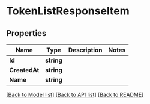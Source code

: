 # TokenListResponseItem

## Properties
Name | Type | Description | Notes
------------ | ------------- | ------------- | -------------
**Id** | **string** |  | 
**CreatedAt** | **string** |  | 
**Name** | **string** |  | 

[[Back to Model list]](../README.md#documentation-for-models) [[Back to API list]](../README.md#documentation-for-api-endpoints) [[Back to README]](../README.md)


